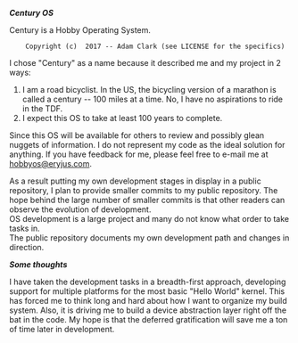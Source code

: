 ***Century OS***

Century is a Hobby Operating System.

        Copyright (c)  2017 -- Adam Clark (see LICENSE for the specifics)


I chose "Century" as a name because it described me and my project in 2 ways:
1) I am a road bicyclist.  In the US, the bicycling version of a marathon is called a 
   century -- 100 miles at a time.  No, I have no aspirations to ride in the TDF.
2) I expect this OS to take at least 100 years to complete.

Since this OS will be available for others to review and possibly glean nuggets of 
information.  I do not represent my code as the ideal solution for anything.  If you 
have feedback for me, please feel free to e-mail me at hobbyos@eryjus.com.

As a result putting my own development stages in display in a public repository, I plan
to provide smaller commits to my public repository.  The hope behind the large number 
of smaller commits is that other readers can observe the evolution of development.  
OS development is a large project and many do not know what order to take tasks in.  
The public repository documents my own development path and changes in direction.


***Some thoughts***

I have taken the development tasks in a breadth-first approach, developing support for
multiple platforms for the most basic "Hello World" kernel.  This has forced me to think
long and hard about how I want to organize my build system.  Also, it is driving me to 
build a device abstraction layer right off the bat in the code.  My hope is that the 
deferred gratification will save me a ton of time later in development.